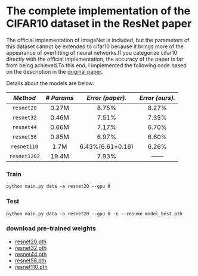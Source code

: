 # The complete implementation of the CIFAR10 dataset in the ResNet paper

The official implementation of ImageNet is included, but the parameters of this dataset cannot be extended to cifar10 because it brings more of the appearance of overfitting of neural networks.If you categorize cifar10 directly with the official implementation, the accuracy of the paper is far from being achieved.To this end, I implemented the following code based on the description in the [original paper](http://xxx.itp.ac.cn/abs/1512.03385).

Details about the models are below: 

|     *Method*      |*# Params*|*Error (paper).*|*Error (ours).*|
|:-----------------:|:--------:|:--------------:|:-------------:|
|    `resnet20`     |  0.27M   |    8.75%       |     8.27%     |
|    `resnet32`     |  0.46M   |    7.51%       |     7.35%     |
|    `resnet44`     |  0.66M   |    7.17%       |     6.70%     |
|    `resnet56`     |  0.85M   |    6.97%       |     6.60%     |
|    `resnet110`    |   1.7M   |6.43%(6.61±0.16)|     6.26%     |
|    `resnet1202`   |  19.4M   |    7.93%       |       ——      |
 

### Train
```text
python main.py data -a resnet20 --gpu 0 
```

### Test
```text
python main.py data -a resnet20 --gpu 0 -e --resume model_best.pth
```

### download pre-trained weights

- [resnet20.pth](https://raw.githubusercontent.com/Lornatang/ResNet/master/examples/cifar/pretrained_weight/resnet20.pth)
- [resnet32.pth](https://raw.githubusercontent.com/Lornatang/ResNet/master/examples/cifar/pretrained_weight/resnet32.pth)
- [resnet44.pth](https://raw.githubusercontent.com/Lornatang/ResNet/master/examples/cifar/pretrained_weight/resnet44.pth)
- [resnet56.pth](https://raw.githubusercontent.com/Lornatang/ResNet/master/examples/cifar/pretrained_weight/resnet56.pth)
- [resnet110.pth](https://raw.githubusercontent.com/Lornatang/ResNet/master/examples/cifar/pretrained_weight/resnet110.pth)
